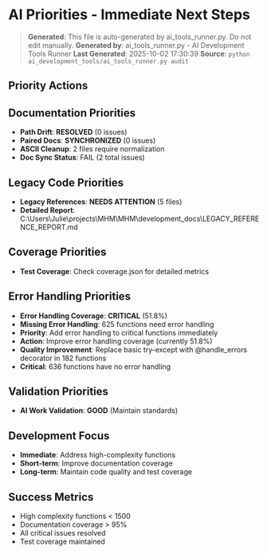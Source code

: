 # AI Priorities - Immediate Next Steps

> **Generated**: This file is auto-generated by ai_tools_runner.py. Do not edit manually.
> **Generated by**: ai_tools_runner.py - AI Development Tools Runner
> **Last Generated**: 2025-10-02 17:30:39
> **Source**: `python ai_development_tools/ai_tools_runner.py audit`

## Priority Actions
## Documentation Priorities
- **Path Drift**: **RESOLVED** (0 issues)
- **Paired Docs**: **SYNCHRONIZED** (0 issues)
- **ASCII Cleanup**: 2 files require normalization
- **Doc Sync Status**: FAIL (2 total issues)

## Legacy Code Priorities
- **Legacy References**: **NEEDS ATTENTION** (5 files)
- **Detailed Report**: C:\Users\Julie\projects\MHM\MHM\development_docs\LEGACY_REFERENCE_REPORT.md

## Coverage Priorities
- **Test Coverage**: Check coverage.json for detailed metrics

## Error Handling Priorities
- **Error Handling Coverage**: **CRITICAL** (51.8%)
- **Missing Error Handling**: 625 functions need error handling
- **Priority**: Add error handling to critical functions immediately
- **Action**: Improve error handling coverage (currently 51.8%)
- **Quality Improvement**: Replace basic try-except with @handle_errors decorator in 182 functions
- **Critical**: 636 functions have no error handling

## Validation Priorities
- **AI Work Validation**: **GOOD** (Maintain standards)

## Development Focus
- **Immediate**: Address high-complexity functions
- **Short-term**: Improve documentation coverage
- **Long-term**: Maintain code quality and test coverage

## Success Metrics
- High complexity functions < 1500
- Documentation coverage > 95%
- All critical issues resolved
- Test coverage maintained

